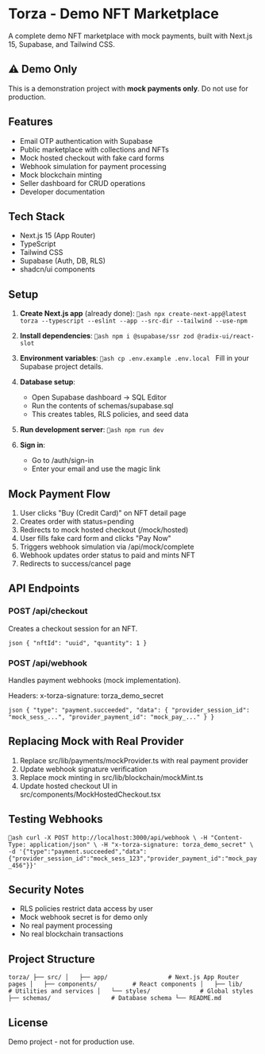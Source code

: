 ﻿# Torza - Demo NFT Marketplace

A complete demo NFT marketplace with mock payments, built with Next.js 15, Supabase, and Tailwind CSS.

## ⚠️ Demo Only

This is a demonstration project with **mock payments only**. Do not use for production.

## Features

- Email OTP authentication with Supabase
- Public marketplace with collections and NFTs
- Mock hosted checkout with fake card forms
- Webhook simulation for payment processing
- Mock blockchain minting
- Seller dashboard for CRUD operations
- Developer documentation

## Tech Stack

- Next.js 15 (App Router)
- TypeScript
- Tailwind CSS
- Supabase (Auth, DB, RLS)
- shadcn/ui components

## Setup

1. **Create Next.js app** (already done):
   `ash
   npx create-next-app@latest torza --typescript --eslint --app --src-dir --tailwind --use-npm
   `

2. **Install dependencies**:
   `ash
   npm i @supabase/ssr zod @radix-ui/react-slot
   `

3. **Environment variables**:
   `ash
   cp .env.example .env.local
   `
   Fill in your Supabase project details.

4. **Database setup**:
   - Open Supabase dashboard → SQL Editor
   - Run the contents of schemas/supabase.sql
   - This creates tables, RLS policies, and seed data

5. **Run development server**:
   `ash
   npm run dev
   `

6. **Sign in**:
   - Go to /auth/sign-in
   - Enter your email and use the magic link

## Mock Payment Flow

1. User clicks "Buy (Credit Card)" on NFT detail page
2. Creates order with status=pending
3. Redirects to mock hosted checkout (/mock/hosted)
4. User fills fake card form and clicks "Pay Now"
5. Triggers webhook simulation via /api/mock/complete
6. Webhook updates order status to paid and mints NFT
7. Redirects to success/cancel page

## API Endpoints

### POST /api/checkout
Creates a checkout session for an NFT.

`json
{
  "nftId": "uuid",
  "quantity": 1
}
`

### POST /api/webhook
Handles payment webhooks (mock implementation).

Headers: x-torza-signature: torza_demo_secret

`json
{
  "type": "payment.succeeded",
  "data": {
    "provider_session_id": "mock_sess_...",
    "provider_payment_id": "mock_pay_..."
  }
}
`

## Replacing Mock with Real Provider

1. Replace src/lib/payments/mockProvider.ts with real payment provider
2. Update webhook signature verification
3. Replace mock minting in src/lib/blockchain/mockMint.ts
4. Update hosted checkout UI in src/components/MockHostedCheckout.tsx

## Testing Webhooks

`ash
curl -X POST http://localhost:3000/api/webhook \
  -H "Content-Type: application/json" \
  -H "x-torza-signature: torza_demo_secret" \
  -d '{"type":"payment.succeeded","data":{"provider_session_id":"mock_sess_123","provider_payment_id":"mock_pay_456"}}'
`

## Security Notes

- RLS policies restrict data access by user
- Mock webhook secret is for demo only
- No real payment processing
- No real blockchain transactions

## Project Structure

`
torza/
├── src/
│   ├── app/                 # Next.js App Router pages
│   ├── components/          # React components
│   ├── lib/                 # Utilities and services
│   └── styles/              # Global styles
├── schemas/                 # Database schema
└── README.md
`

## License

Demo project - not for production use.
